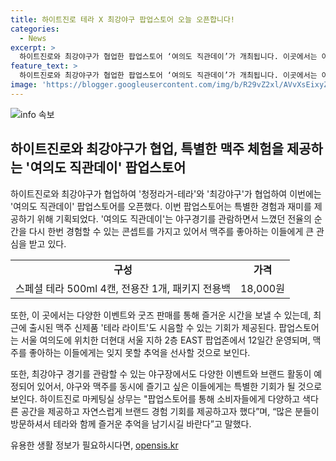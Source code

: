 ```yaml
---
title: 하이트진로 테라 X 최강야구 팝업스토어 오늘 오픈합니다!
categories:
  - News
excerpt: >
  하이트진로와 최강야구가 협업한 팝업스토어 ‘여의도 직관데이’가 개최됩니다. 이곳에서는 야구 경기를 관람하며 전율을 느꼈던 순간을 상상케 하는 콘셉트로 제품 구매, 굿즈, 체험, 시음 등 다채로운 즐길 거리가 제공됩니다. 스페셜 테라 500ml 4캔과 전용잔, 협업 굿즈와 함께 다양한 이벤트도 마련되어 있으며, 맥주 신제품 ‘테라 라이트’도 시음할 수 있습니다. 더현대 서울 지하 2층 EAST 팝업존에서 12일간 운영되는 팝업스토어는 브랜드 경험과 다양한 추억을 즐길 수 있는 기회를 제공합니다.
feature_text: >
  하이트진로와 최강야구가 협업한 팝업스토어 ‘여의도 직관데이’가 개최됩니다. 이곳에서는 야구 경기를 관람하며 전율을 느꼈던 순간을 상상케 하는 콘셉트로 제품 구매, 굿즈, 체험, 시음 등 다채로운 즐길 거리가 제공됩니다. 스페셜 테라 500ml 4캔과 전용잔, 협업 굿즈와 함께 다양한 이벤트도 마련되어 있으며, 맥주 신제품 ‘테라 라이트’도 시음할 수 있습니다. 더현대 서울 지하 2층 EAST 팝업존에서 12일간 운영되는 팝업스토어는 브랜드 경험과 다양한 추억을 즐길 수 있는 기회를 제공합니다.
image: 'https://blogger.googleusercontent.com/img/b/R29vZ2xl/AVvXsEixyZcFfHzMRdzZMjFBmAUKJYCLCGyLL1o632UiGVXcaFdKo_bkvkuCioo0uUKlGfBVcT3P84aROyZIXSBEx3Aw5nCQ3pTgDom1WDC4m8eifvWiAmWEEVb4x6G_l8C0QH225ldMjyaFvpxGEBGNO37VmDTDMHGhJPq73UglMfDca1-0aw/s1600/blogspot.png'
---
```


<p><img src="https://blogger.googleusercontent.com/img/b/R29vZ2xl/AVvXsEixyZcFfHzMRdzZMjFBmAUKJYCLCGyLL1o632UiGVXcaFdKo_bkvkuCioo0uUKlGfBVcT3P84aROyZIXSBEx3Aw5nCQ3pTgDom1WDC4m8eifvWiAmWEEVb4x6G_l8C0QH225ldMjyaFvpxGEBGNO37VmDTDMHGhJPq73UglMfDca1-0aw/s1600/blogspot.png" alt="info 속보" /></p>

<h2 data-ke-size="size26">하이트진로와 최강야구가 협업, 특별한 맥주 체험을 제공하는 '여의도 직관데이' 팝업스토어</h2>

<p data-ke-size="size16">하이트진로와 최강야구가 협업하여 '청정라거-테라'와 '최강야구'가 협업하여 이번에는 '여의도 직관데이' 팝업스토어를 오픈했다. 이번 팝업스토어는 특별한 경험과 재미를 제공하기 위해 기획되었다. '여의도 직관데이'는 야구경기를 관람하면서 느꼈던 전율의 순간을 다시 한번 경험할 수 있는 콘셉트를 가지고 있어서 맥주를 좋아하는 이들에게 큰 관심을 받고 있다.</p>

<table>
  <tr>
    <td style="text-align: center; height: 17px;"><b>구성</b></td>
    <td style="text-align: center; height: 17px;"><b>가격</b></td>
  </tr>
  <tr>
    <td style="text-align: center; height: 17px;">스페셜 테라 500ml 4캔, 전용잔 1개, 패키지 전용백</td>
    <td style="text-align: center; height: 17px;">18,000원</td>
  </tr>
</table>

<p data-ke-size="size16">또한, 이 곳에서는 다양한 이벤트와 굿즈 판매를 통해 즐거운 시간을 보낼 수 있는데, 최근에 출시된 맥주 신제품 '테라 라이트'도 시음할 수 있는 기회가 제공된다. 팝업스토어는 서울 여의도에 위치한 더현대 서울 지하 2층 EAST 팝업존에서 12일간 운영되며, 맥주를 좋아하는 이들에게는 잊지 못할 추억을 선사할 것으로 보인다.</p>

<p data-ke-size="size16">또한, 최강야구 경기를 관람할 수 있는 야구장에서도 다양한 이벤트와 브랜드 활동이 예정되어 있어서, 야구와 맥주를 동시에 즐기고 싶은 이들에게는 특별한 기회가 될 것으로 보인다. 하이트진로 마케팅실 상무는 "팝업스토어를 통해 소비자들에게 다양하고 색다른 공간을 제공하고 자연스럽게 브랜드 경험 기회를 제공하고자 했다”며, “많은 분들이 방문하셔서 테라와 함께 즐거운 추억을 남기시길 바란다”고 말했다.</p>
유용한 생활 정보가 필요하시다면, <a href="https://opensis.kr" rel="dofollow">opensis.kr</a>


